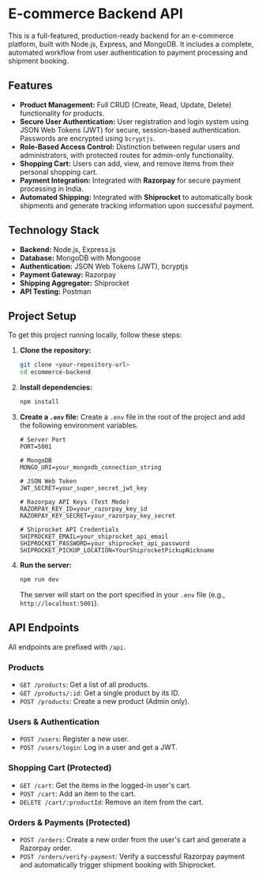 # E-commerce Backend API

This is a full-featured, production-ready backend for an e-commerce platform, built with Node.js, Express, and MongoDB. It includes a complete, automated workflow from user authentication to payment processing and shipment booking.

## Features

- **Product Management:** Full CRUD (Create, Read, Update, Delete) functionality for products.
- **Secure User Authentication:** User registration and login system using JSON Web Tokens (JWT) for secure, session-based authentication. Passwords are encrypted using `bcryptjs`.
- **Role-Based Access Control:** Distinction between regular users and administrators, with protected routes for admin-only functionality.
- **Shopping Cart:** Users can add, view, and remove items from their personal shopping cart.
- **Payment Integration:** Integrated with **Razorpay** for secure payment processing in India.
- **Automated Shipping:** Integrated with **Shiprocket** to automatically book shipments and generate tracking information upon successful payment.

## Technology Stack

- **Backend:** Node.js, Express.js
- **Database:** MongoDB with Mongoose
- **Authentication:** JSON Web Tokens (JWT), bcryptjs
- **Payment Gateway:** Razorpay
- **Shipping Aggregator:** Shiprocket
- **API Testing:** Postman

## Project Setup

To get this project running locally, follow these steps:

1.  **Clone the repository:**
    ```bash
    git clone <your-repository-url>
    cd ecommerce-backend
    ```

2.  **Install dependencies:**
    ```bash
    npm install
    ```

3.  **Create a `.env` file:**
    Create a `.env` file in the root of the project and add the following environment variables.

    ```env
    # Server Port
    PORT=5001

    # MongoDB
    MONGO_URI=your_mongodb_connection_string

    # JSON Web Token
    JWT_SECRET=your_super_secret_jwt_key

    # Razorpay API Keys (Test Mode)
    RAZORPAY_KEY_ID=your_razorpay_key_id
    RAZORPAY_KEY_SECRET=your_razorpay_key_secret

    # Shiprocket API Credentials
    SHIPROCKET_EMAIL=your_shiprocket_api_email
    SHIPROCKET_PASSWORD=your_shiprocket_api_password
    SHIPROCKET_PICKUP_LOCATION=YourShiprocketPickupNickname
    ```

4.  **Run the server:**
    ```bash
    npm run dev
    ```
    The server will start on the port specified in your `.env` file (e.g., `http://localhost:5001`).

## API Endpoints

All endpoints are prefixed with `/api`.

### Products

- `GET /products`: Get a list of all products.
- `GET /products/:id`: Get a single product by its ID.
- `POST /products`: Create a new product (Admin only).

### Users & Authentication

- `POST /users`: Register a new user.
- `POST /users/login`: Log in a user and get a JWT.

### Shopping Cart (Protected)

- `GET /cart`: Get the items in the logged-in user's cart.
- `POST /cart`: Add an item to the cart.
- `DELETE /cart/:productId`: Remove an item from the cart.

### Orders & Payments (Protected)

- `POST /orders`: Create a new order from the user's cart and generate a Razorpay order.
- `POST /orders/verify-payment`: Verify a successful Razorpay payment and automatically trigger shipment booking with Shiprocket.
